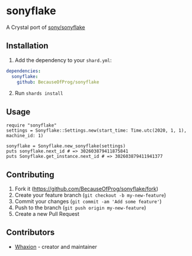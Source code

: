 # sonyflake

A Crystal port of [sony/sonyflake](https://github.com/sony/sonyflake)

## Installation

1. Add the dependency to your `shard.yml`:

```yaml
dependencies:
  sonyflake:
    github: BecauseOfProg/sonyflake
```

2. Run `shards install`

## Usage

```crystal
require "sonyflake"
settings = Sonyflake::Settings.new(start_time: Time.utc(2020, 1, 1), machine_id: 1)

sonyflake = Sonyflake.new_sonyflake(settings)
puts sonyflake.next_id # => 302603879411875841
puts Sonyflake.get_instance.next_id # => 302603879411941377
```

## Contributing

1. Fork it (<https://github.com/BecauseOfProg/sonyflake/fork>)
2. Create your feature branch (`git checkout -b my-new-feature`)
3. Commit your changes (`git commit -am 'Add some feature'`)
4. Push to the branch (`git push origin my-new-feature`)
5. Create a new Pull Request

## Contributors

- [Whaxion](https://github.com/Whaxion) - creator and maintainer

